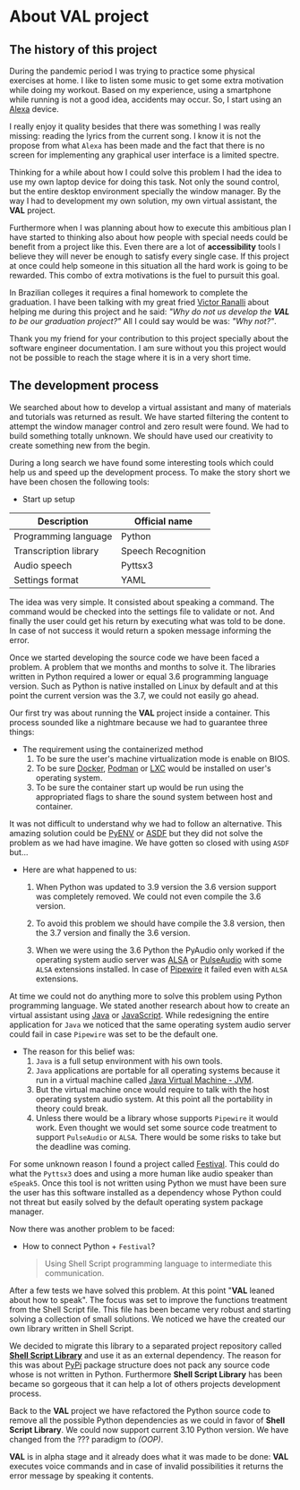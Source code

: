 # About **VAL** project

## The history of this project

During the pandemic period I was trying to practice some physical exercises at home. I like to listen some music to get some extra motivation while doing my workout. Based on my experience, using a smartphone while running is not a good idea, accidents may occur. So, I start using an [Alexa]() device.

I really enjoy it quality besides that there was something I was really missing: reading the lyrics from the current song. I know it is not the propose from what `Alexa` has been made and the fact that there is no screen for implementing any graphical user interface is a limited spectre.

Thinking for a while about how I could solve this problem I had the idea to use my own laptop device for doing this task. Not only the sound control, but the entire desktop environment specially the window manager. By the way I had to development my own solution, my own virtual assistant, the **VAL** project.

Furthermore when I was planning about how to execute this ambitious plan I have started to thinking also about how people with special needs could be benefit from a project like this. Even there are a lot of **accessibility** tools I believe they will never be enough to satisfy every single case. If this project at once could help someone in this situation all the hard work is going to be rewarded. This combo of extra motivations is the fuel to pursuit this goal.

In Brazilian colleges it requires a final homework to complete the graduation. I have been talking with my great fried [Victor Ranalli]() about helping me during this project and he said: _"Why do not us develop the **VAL** to be our graduation project?"_ All I could say would be was: _"Why not?"_.

Thank you my friend for your contribution to this project specially about the software engineer documentation. I am sure without you this project would not be possible to reach the stage where it is in a very short time.

## The development process

We searched about how to develop a virtual assistant and many of materials and tutorials was returned as result. We have started filtering the content to attempt the window manager control and zero result were found. We had to build something totally unknown. We should have used our creativity to create something new from the begin.

During a long search we have found some interesting tools which could help us and speed up the development process. To make the story short we have been chosen the following tools:

- Start up setup

|Description            |Official name
|---                    |---
|Programming language   |Python
|Transcription library  |Speech Recognition
|Audio speech           |Pyttsx3
|Settings format        |YAML

The idea was very simple. It consisted about speaking a command. The command would be checked into the settings file to validate or not. And finally the user could get his return by executing what was told to be done. In case of not success it would return a spoken message informing the error.

Once we started developing the source code we have been faced a problem. A problem that we months and months to solve it. The libraries written in Python required a lower or equal 3.6 programming language version. Such as Python is native installed on Linux by default and at this point the current version was the 3.7, we could not easily go ahead.

Our first try was about running the **VAL** project inside a container. This process sounded like a nightmare because we had to guarantee three things:

- The requirement using the containerized method
    1. To be sure the user's machine virtualization mode is enable on BIOS.
    1. To be sure [Docker](), [Podman]() or [LXC]() would be installed on user's operating system.
    1. To be sure the container start up would be run using the appropriated flags to share the sound system between host and container.

It was not difficult to understand why we had to follow an alternative. This amazing solution could be [PyENV]() or [ASDF]() but they did not solve the problem as we had have imagine. We have gotten so closed with using `ASDF` but...

- Here are what happened to us:
    1. When Python was updated to 3.9 version the 3.6 version support was completely removed. We could not even compile the 3.6 version.
    
    1. To avoid this problem we should have compile the 3.8 version, then the 3.7 version and finally the 3.6 version.

    1. When we were using the 3.6 Python the PyAudio only worked if the operating system audio server was [ALSA]() or [PulseAudio]() with some `ALSA` extensions installed. In case of [Pipewire]() it failed even with `ALSA` extensions.

At time we could not do anything more to solve this problem using Python programming language. We stated another research about how to create an virtual assistant using [Java]() or [JavaScript](). While redesigning the entire application for `Java` we noticed that the same operating system audio server could fail in case `Pipewire` was set to be the default one.

- The reason for this belief was:
    1. `Java` is a full setup environment with his own tools.
    1. `Java` applications are portable for all operating systems because it run in a virtual machine called [Java Virtual Machine - JVM]().
    1. But the virtual machine once would require to talk with the host operating system audio system. At this point all the portability in theory could break.
    1. Unless there would be a library whose supports `Pipewire` it would work. Even thought we would set some source code treatment to support `PulseAudio` or `ALSA`. There would be some risks to take but the deadline was coming.

For some unknown reason I found a project called [Festival](). This could do what the `Pyttsx3` does and using a more human like audio speaker than `eSpeak5`. Once this tool is not written using Python we must have been sure the user has this software installed as a dependency whose Python could not threat but easily solved by the default operating system package manager.

Now there was another problem to be faced:

- How to connect Python + `Festival`?
    > Using Shell Script programming language to intermediate this communication.

After a few tests we have solved this problem. At this point "**VAL** leaned about how to speak". The focus was set to improve the functions treatment from the Shell Script file. This file has been became very robust and starting solving a collection of small solutions. We noticed we have the created our own library written in Shell Script.

We decided to migrate this library to a separated project repository called [**Shell Script Library**](https://github.com/henrikbeck95/shell_script_library) and use it as an external dependency. The reason for this was about [PyPi]() package structure does not pack any source code whose is not written in Python. Furthermore **Shell Script Library** has been became so gorgeous that it can help a lot of others projects development process.

Back to the **VAL** project we have refactored the Python source code to remove all the possible Python dependencies as we could in favor of **Shell Script Library**. We could now support current 3.10 Python version. We have changed from the ??? paradigm to _(OOP)_.

**VAL** is in alpha stage and it already does what it was made to be done: **VAL** executes voice commands and in case of invalid possibilities it returns the error message by speaking it contents.